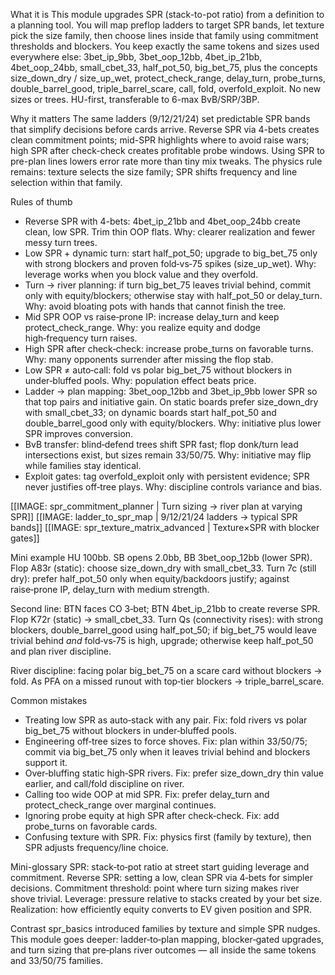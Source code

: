 What it is
This module upgrades SPR (stack-to-pot ratio) from a definition to a planning tool. You will map preflop ladders to target SPR bands, let texture pick the size family, then choose lines inside that family using commitment thresholds and blockers. You keep exactly the same tokens and sizes used everywhere else: 3bet_ip_9bb, 3bet_oop_12bb, 4bet_ip_21bb, 4bet_oop_24bb, small_cbet_33, half_pot_50, big_bet_75, plus the concepts size_down_dry / size_up_wet, protect_check_range, delay_turn, probe_turns, double_barrel_good, triple_barrel_scare, call, fold, overfold_exploit. No new sizes or trees. HU-first, transferable to 6-max BvB/SRP/3BP.

Why it matters
The same ladders (9/12/21/24) set predictable SPR bands that simplify decisions before cards arrive. Reverse SPR via 4-bets creates clean commitment points; mid-SPR highlights where to avoid raise wars; high SPR after check-check creates profitable probe windows. Using SPR to pre-plan lines lowers error rate more than tiny mix tweaks. The physics rule remains: texture selects the size family; SPR shifts frequency and line selection within that family.

Rules of thumb

* Reverse SPR with 4-bets: 4bet_ip_21bb and 4bet_oop_24bb create clean, low SPR. Trim thin OOP flats. Why: clearer realization and fewer messy turn trees.
* Low SPR + dynamic turn: start half_pot_50; upgrade to big_bet_75 only with strong blockers and proven fold‑vs‑75 spikes (size_up_wet). Why: leverage works when you block value and they overfold.
* Turn → river planning: if turn big_bet_75 leaves trivial behind, commit only with equity/blockers; otherwise stay with half_pot_50 or delay_turn. Why: avoid bloating pots with hands that cannot finish the tree.
* Mid SPR OOP vs raise‑prone IP: increase delay_turn and keep protect_check_range. Why: you realize equity and dodge high‑frequency turn raises.
* High SPR after check‑check: increase probe_turns on favorable turns. Why: many opponents surrender after missing the flop stab.
* Low SPR ≠ auto‑call: fold vs polar big_bet_75 without blockers in under‑bluffed pools. Why: population effect beats price.
* Ladder → plan mapping: 3bet_oop_12bb and 3bet_ip_9bb lower SPR so that top pairs and initiative gain. On static boards prefer size_down_dry with small_cbet_33; on dynamic boards start half_pot_50 and double_barrel_good only with equity/blockers. Why: initiative plus lower SPR improves conversion.
* BvB transfer: blind‑defend trees shift SPR fast; flop donk/turn lead intersections exist, but sizes remain 33/50/75. Why: initiative may flip while families stay identical.
* Exploit gates: tag overfold_exploit only with persistent evidence; SPR never justifies off‑tree plays. Why: discipline controls variance and bias.

[[IMAGE: spr_commitment_planner | Turn sizing -> river plan at varying SPR]]
[[IMAGE: ladder_to_spr_map | 9/12/21/24 ladders -> typical SPR bands]]
[[IMAGE: spr_texture_matrix_advanced | Texture×SPR with blocker gates]]

Mini example
HU 100bb. SB opens 2.0bb, BB 3bet_oop_12bb (lower SPR). Flop A83r (static): choose size_down_dry with small_cbet_33. Turn 7c (still dry): prefer half_pot_50 only when equity/backdoors justify; against raise‑prone IP, delay_turn with medium strength.

Second line: BTN faces CO 3‑bet; BTN 4bet_ip_21bb to create reverse SPR. Flop K72r (static) -> small_cbet_33. Turn Qs (connectivity rises): with strong blockers, double_barrel_good using half_pot_50; if big_bet_75 would leave trivial behind *and* fold‑vs‑75 is high, upgrade; otherwise keep half_pot_50 and plan river discipline.

River discipline: facing polar big_bet_75 on a scare card without blockers -> fold. As PFA on a missed runout with top‑tier blockers -> triple_barrel_scare.

Common mistakes

* Treating low SPR as auto‑stack with any pair. Fix: fold rivers vs polar big_bet_75 without blockers in under‑bluffed pools.
* Engineering off‑tree sizes to force shoves. Fix: plan within 33/50/75; commit via big_bet_75 only when it leaves trivial behind and blockers support it.
* Over‑bluffing static high‑SPR rivers. Fix: prefer size_down_dry thin value earlier, and call/fold discipline on river.
* Calling too wide OOP at mid SPR. Fix: prefer delay_turn and protect_check_range over marginal continues.
* Ignoring probe equity at high SPR after check‑check. Fix: add probe_turns on favorable cards.
* Confusing texture with SPR. Fix: physics first (family by texture), then SPR adjusts frequency/line choice.

Mini-glossary
SPR: stack‑to‑pot ratio at street start guiding leverage and commitment.
Reverse SPR: setting a low, clean SPR via 4‑bets for simpler decisions.
Commitment threshold: point where turn sizing makes river shove trivial.
Leverage: pressure relative to stacks created by your bet size.
Realization: how efficiently equity converts to EV given position and SPR.

Contrast
spr_basics introduced families by texture and simple SPR nudges. This module goes deeper: ladder‑to‑plan mapping, blocker‑gated upgrades, and turn sizing that pre‑plans river outcomes — all inside the same tokens and 33/50/75 families.
